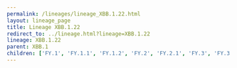 ```yaml
---
permalink: /lineages/lineage_XBB.1.22.html
layout: lineage_page
title: Lineage XBB.1.22
redirect_to: ../lineage.html?lineage=XBB.1.22
lineage: XBB.1.22
parent: XBB.1
children: ['FY.1', 'FY.1.1', 'FY.1.2', 'FY.2', 'FY.2.1', 'FY.3', 'FY.3.1', 'FY.4.1', 'FY.4.1.1', 'FY.4.2', 'FY.5', 'FY.6', 'HU.1', 'HU.1.1', 'HU.2', 'XBB.1.22', 'XBB.1.22.1', 'XBB.1.22.2', 'XBB.1.22.3']
---
```


